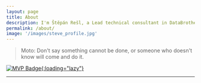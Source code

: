 ```yaml
---
layout: page
title: About
description: I'm Štěpán Rešl, a Lead technical consultant in DataBrothers. I'm Data Platform MVP and I'm passionate about Power BI, Azure Synapse and Azure SQL.
permalink: /about/
image: '/images/steve_profile.jpg'
---
```


> Moto: Don't say something cannot be done, or someone who doesn't know will come and do it.


[![MVP Badge]({{site.baseurl}}/images/infographic/mvp.jpg){:loading="lazy"}](https://mvp.microsoft.com/en-us/PublicProfile/5003801)

***